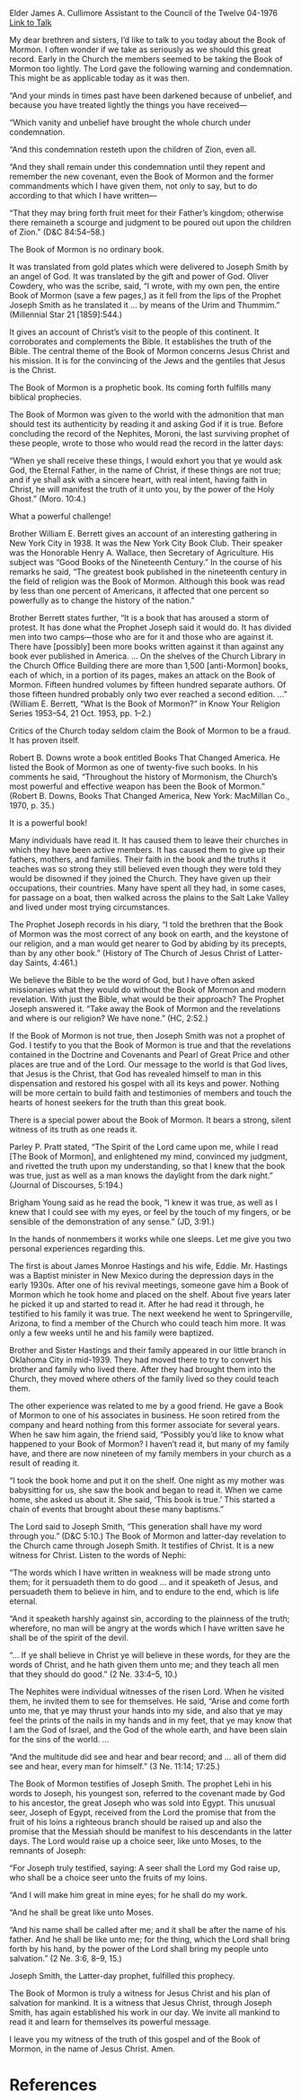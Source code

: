 Elder James A. Cullimore
Assistant to the Council of the Twelve
04-1976
[Link to Talk](https://www.churchofjesuschrist.org/study/general-conference/1976/04/the-book-of-mormon?lang=eng)

My dear brethren and sisters, I’d like to talk to you today about the Book of Mormon. I often wonder if we take as seriously as we should this great record. Early in the Church the members seemed to be taking the Book of Mormon too lightly. The Lord gave the following warning and condemnation. This might be as applicable today as it was then.

“And your minds in times past have been darkened because of unbelief, and because you have treated lightly the things you have received—

“Which vanity and unbelief have brought the whole church under condemnation.

“And this condemnation resteth upon the children of Zion, even all.

“And they shall remain under this condemnation until they repent and remember the new covenant, even the Book of Mormon and the former commandments which I have given them, not only to say, but to do according to that which I have written—

“That they may bring forth fruit meet for their Father’s kingdom; otherwise there remaineth a scourge and judgment to be poured out upon the children of Zion.” (D&C 84:54–58.)

The Book of Mormon is no ordinary book.

It was translated from gold plates which were delivered to Joseph Smith by an angel of God. It was translated by the gift and power of God. Oliver Cowdery, who was the scribe, said, “I wrote, with my own pen, the entire Book of Mormon (save a few pages,) as it fell from the lips of the Prophet Joseph Smith as he translated it … by means of the Urim and Thummim.” (Millennial Star 21 [1859]:544.)

It gives an account of Christ’s visit to the people of this continent. It corroborates and complements the Bible. It establishes the truth of the Bible. The central theme of the Book of Mormon concerns Jesus Christ and his mission. It is for the convincing of the Jews and the gentiles that Jesus is the Christ.

The Book of Mormon is a prophetic book. Its coming forth fulfills many biblical prophecies.

The Book of Mormon was given to the world with the admonition that man should test its authenticity by reading it and asking God if it is true. Before concluding the record of the Nephites, Moroni, the last surviving prophet of these people, wrote to those who would read the record in the latter days:

“When ye shall receive these things, I would exhort you that ye would ask God, the Eternal Father, in the name of Christ, if these things are not true; and if ye shall ask with a sincere heart, with real intent, having faith in Christ, he will manifest the truth of it unto you, by the power of the Holy Ghost.” (Moro. 10:4.)

What a powerful challenge!

Brother William E. Berrett gives an account of an interesting gathering in New York City in 1938. It was the New York City Book Club. Their speaker was the Honorable Henry A. Wallace, then Secretary of Agriculture. His subject was “Good Books of the Nineteenth Century.” In the course of his remarks he said, “The greatest book published in the nineteenth century in the field of religion was the Book of Mormon. Although this book was read by less than one percent of Americans, it affected that one percent so powerfully as to change the history of the nation.”

Brother Berrett states further, “It is a book that has aroused a storm of protest. It has done what the Prophet Joseph said it would do. It has divided men into two camps—those who are for it and those who are against it. There have [possibly] been more books written against it than against any book ever published in America. … On the shelves of the Church Library in the Church Office Building there are more than 1,500 [anti-Mormon] books, each of which, in a portion of its pages, makes an attack on the Book of Mormon. Fifteen hundred volumes by fifteen hundred separate authors. Of those fifteen hundred probably only two ever reached a second edition. …” (William E. Berrett, “What Is the Book of Mormon?” in Know Your Religion Series 1953–54, 21 Oct. 1953, pp. 1–2.)

Critics of the Church today seldom claim the Book of Mormon to be a fraud. It has proven itself.

Robert B. Downs wrote a book entitled Books That Changed America. He listed the Book of Mormon as one of twenty-five such books. In his comments he said, “Throughout the history of Mormonism, the Church’s most powerful and effective weapon has been the Book of Mormon.” (Robert B. Downs, Books That Changed America, New York: MacMillan Co., 1970, p. 35.)

It is a powerful book!

Many individuals have read it. It has caused them to leave their churches in which they have been active members. It has caused them to give up their fathers, mothers, and families. Their faith in the book and the truths it teaches was so strong they still believed even though they were told they would be disowned if they joined the Church. They have given up their occupations, their countries. Many have spent all they had, in some cases, for passage on a boat, then walked across the plains to the Salt Lake Valley and lived under most trying circumstances.

The Prophet Joseph records in his diary, “I told the brethren that the Book of Mormon was the most correct of any book on earth, and the keystone of our religion, and a man would get nearer to God by abiding by its precepts, than by any other book.” (History of The Church of Jesus Christ of Latter-day Saints, 4:461.)

We believe the Bible to be the word of God, but I have often asked missionaries what they would do without the Book of Mormon and modern revelation. With just the Bible, what would be their approach? The Prophet Joseph answered it. “Take away the Book of Mormon and the revelations and where is our religion? We have none.” (HC, 2:52.)

If the Book of Mormon is not true, then Joseph Smith was not a prophet of God. I testify to you that the Book of Mormon is true and that the revelations contained in the Doctrine and Covenants and Pearl of Great Price and other places are true and of the Lord. Our message to the world is that God lives, that Jesus is the Christ, that God has revealed himself to man in this dispensation and restored his gospel with all its keys and power. Nothing will be more certain to build faith and testimonies of members and touch the hearts of honest seekers for the truth than this great book.

There is a special power about the Book of Mormon. It bears a strong, silent witness of its truth as one reads it.

Parley P. Pratt stated, “The Spirit of the Lord came upon me, while I read [The Book of Mormon], and enlightened my mind, convinced my judgment, and rivetted the truth upon my understanding, so that I knew that the book was true, just as well as a man knows the daylight from the dark night.” (Journal of Discourses, 5:194.)

Brigham Young said as he read the book, “I knew it was true, as well as I knew that I could see with my eyes, or feel by the touch of my fingers, or be sensible of the demonstration of any sense.” (JD, 3:91.)

In the hands of nonmembers it works while one sleeps. Let me give you two personal experiences regarding this.



The first is about James Monroe Hastings and his wife, Eddie. Mr. Hastings was a Baptist minister in New Mexico during the depression days in the early 1930s. After one of his revival meetings, someone gave him a Book of Mormon which he took home and placed on the shelf. About five years later he picked it up and started to read it. After he had read it through, he testified to his family it was true. The next weekend he went to Springerville, Arizona, to find a member of the Church who could teach him more. It was only a few weeks until he and his family were baptized.

Brother and Sister Hastings and their family appeared in our little branch in Oklahoma City in mid-1939. They had moved there to try to convert his brother and family who lived there. After they had brought them into the Church, they moved where others of the family lived so they could teach them.

The other experience was related to me by a good friend. He gave a Book of Mormon to one of his associates in business. He soon retired from the company and heard nothing from this former associate for several years. When he saw him again, the friend said, “Possibly you’d like to know what happened to your Book of Mormon? I haven’t read it, but many of my family have, and there are now nineteen of my family members in your church as a result of reading it.

“I took the book home and put it on the shelf. One night as my mother was babysitting for us, she saw the book and began to read it. When we came home, she asked us about it. She said, ‘This book is true.’ This started a chain of events that brought about these many baptisms.”

The Lord said to Joseph Smith, “This generation shall have my word through you.” (D&C 5:10.) The Book of Mormon and latter-day revelation to the Church came through Joseph Smith. It testifies of Christ. It is a new witness for Christ. Listen to the words of Nephi:

“The words which I have written in weakness will be made strong unto them; for it persuadeth them to do good … and it speaketh of Jesus, and persuadeth them to believe in him, and to endure to the end, which is life eternal.

“And it speaketh harshly against sin, according to the plainness of the truth; wherefore, no man will be angry at the words which I have written save he shall be of the spirit of the devil.

“… If ye shall believe in Christ ye will believe in these words, for they are the words of Christ, and he hath given them unto me; and they teach all men that they should do good.” (2 Ne. 33:4–5, 10.)

The Nephites were individual witnesses of the risen Lord. When he visited them, he invited them to see for themselves. He said, “Arise and come forth unto me, that ye may thrust your hands into my side, and also that ye may feel the prints of the nails in my hands and in my feet, that ye may know that I am the God of Israel, and the God of the whole earth, and have been slain for the sins of the world. …

“And the multitude did see and hear and bear record; and … all of them did see and hear, every man for himself.” (3 Ne. 11:14; 17:25.)

The Book of Mormon testifies of Joseph Smith. The prophet Lehi in his words to Joseph, his youngest son, referred to the covenant made by God to his ancestor, the great Joseph who was sold into Egypt. This unusual seer, Joseph of Egypt, received from the Lord the promise that from the fruit of his loins a righteous branch should be raised up and also the promise that the Messiah should be manifest to his descendants in the latter days. The Lord would raise up a choice seer, like unto Moses, to the remnants of Joseph:

“For Joseph truly testified, saying: A seer shall the Lord my God raise up, who shall be a choice seer unto the fruits of my loins.

“And I will make him great in mine eyes; for he shall do my work.

“And he shall be great like unto Moses.

“And his name shall be called after me; and it shall be after the name of his father. And he shall be like unto me; for the thing, which the Lord shall bring forth by his hand, by the power of the Lord shall bring my people unto salvation.” (2 Ne. 3:6, 8–9, 15.)

Joseph Smith, the Latter-day prophet, fulfilled this prophecy.

The Book of Mormon is truly a witness for Jesus Christ and his plan of salvation for mankind. It is a witness that Jesus Christ, through Joseph Smith, has again established his work in our day. We invite all mankind to read it and learn for themselves its powerful message.

I leave you my witness of the truth of this gospel and of the Book of Mormon, in the name of Jesus Christ. Amen.

# References
